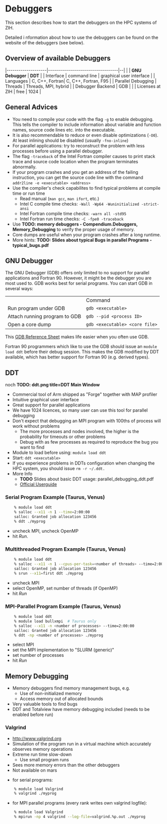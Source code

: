 # Debuggers

This section describes how to start the debuggers on the HPC systems of
ZIH.

Detailed i nformation about how to use the debuggers can be found on the
website of the debuggers (see below).

## Overview of available Debuggers

|--------------------|-----------------------------------|--|
|                    | **GNU Debugger** | **DDT**  |
| Interface          | command line   | graphical user interface |
| Languages          | C, C++, Fortran| C, C++, Fortran, F95 |
| Parallel Debugging | Threads        | Threads, MPI, hybrid |
| Debugger Backend   | GDB            | |
| Licenses at ZIH    | free           | 1024 |

## General Advices

-   You need to compile your code with the flag `-g` to enable
    debugging. This tells the compiler to include information about
    variable and function names, source code lines etc. into the
    executable.
-   It is also recommendable to reduce or even disable optimizations
    (`-O0`). At least inlining should be disabled (usually
    `-fno-inline`)
-   For parallel applications: try to reconstruct the problem with less
    processes before using a parallel debugger.
-   The flag `-traceback` of the Intel Fortran compiler causes to print
    stack trace and source code location when the program terminates
    abnormally.
-   If your program crashes and you get an address of the failing
    instruction, you can get the source code line with the command
    `addr2line -e <executable> <address>`
-   Use the compiler's check capabilites to find typical problems at
    compile time or run time
    -   Read manual (`man gcc`, `man ifort`, etc.)
    -   Intel C compile time checks:
        `-Wall -Wp64 -Wuninitialized -strict-ansi`
    -   Intel Fortran compile time checks: `-warn all -std95`
    -   Intel Fortran run time checks: `-C -fpe0 -traceback`
-   Use **TODO: memory debuggers - Compendium.Debuggers, Memory_Debugging** to
    verify the proper usage of memory.
-   Core dumps are useful when your program crashes after a long
    runtime.
-   More hints: **TODO: Slides about typical Bugs in parallel
    Programs - typical_bugs.pdf**

## GNU Debugger

The GNU Debugger (GDB) offers only limited to no support for parallel
applications and Fortran 90. However, it might be the debugger you are
most used to. GDB works best for serial programs. You can start GDB in
several ways:

|                               |                                |
|-------------------------------|--------------------------------|
|                               | Command                        |
| Run program under GDB         | `gdb <executable>`             |
| Attach running program to GDB | `gdb --pid <process ID>`       |
| Open a core dump              | `gdb <executable> <core file>` |

This [GDB Reference
Sheet](http://users.ece.utexas.edu/~adnan/gdb-refcard.pdf) makes life
easier when you often use GDB.

Fortran 90 programmers which like to use the GDB should issue an
`module load ddt` before their debug session. This makes the GDB
modified by DDT available, which has better support for Fortran 90 (e.g.
derived types).

## DDT

noch **TODO: ddt.png title=DDT Main Window**

-   Commercial tool of Arm shipped as "Forge" together with MAP profiler
-   Intuitive graphical user interface
-   Great support for parallel applications
-   We have 1024 licences, so many user can use this tool for parallel
    debugging
-   Don't expect that debugging an MPI program with 100ths of process
    will work without problems
    -   The more processes and nodes involved, the higher is the
        probability for timeouts or other problems
    -   Debug with as few processes as required to reproduce the bug you
        want to find
-   Module to load before using: `module load ddt`
-   Start: `ddt <executable>`
-   If you experience problems in DDTs configuration when changing the
    HPC system, you should issue `rm -r ~/.ddt.`
-   More Info
    -   **TODO** Slides about basic DDT usage: parallel_debugging_ddt.pdf
    -   [Official Userguide](https://developer.arm.com/docs/101136/latest/ddt)

### Serial Program Example (Taurus, Venus)

```Bash
    % module load ddt
    % salloc --x11 -n 1 --time=2:00:00
    salloc: Granted job allocation 123456
    % ddt ./myprog
```

-   uncheck MPI, uncheck OpenMP
-   hit *Run*.

### Multithreaded Program Example (Taurus, Venus)

```Bash
    % module load ddt
    % salloc --x11 -n 1 --cpus-per-task=<number of threads> --time=2:00:00
    salloc: Granted job allocation 123456
    % srun --x11=first ddt ./myprog
```

-   uncheck MPI
-   select OpenMP, set number of threads (if OpenMP)
-   hit *Run*

### MPI-Parallel Program Example (Taurus, Venus)

```Bash
    % module load ddt
    % module load bullxmpi  # Taurus only
    % salloc --x11 -n <number of processes> --time=2:00:00
    salloc: Granted job allocation 123456
    % ddt -np <number of processes> ./myprog
```

-   select MPI
-   set the MPI implementation to "SLURM (generic)"
-   set number of processes
-   hit *Run*

## Memory Debugging

-   Memory debuggers find memory management bugs, e.g.
    -   Use of non-initialized memory
    -   Access memory out of allocated bounds
-   Very valuable tools to find bugs
-   DDT and Totalview have memory debugging included (needs to be
    enabled before run)

### Valgrind

-   <http://www.valgrind.org>
-   Simulation of the program run in a virtual machine which accurately
    observes memory operations
-   Extreme run time slow-down
    -   Use small program runs
-   Sees more memory errors than the other debuggers
-   Not available on mars

<!-- -->

-   for serial programs:

```Bash
    % module load Valgrind
    % valgrind ./myprog
```

-   for MPI parallel programs (every rank writes own valgrind logfile):

```Bash
    % module load Valgrind
    % mpirun -np 4 valgrind --log-file=valgrind.%p.out ./myprog
```
